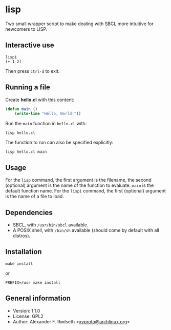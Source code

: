 # lisp

Two small wrapper script to make dealing with SBCL more intuitive for newcomers to LISP.

## Interactive use

    lispi
    (+ 1 2)

Then press `ctrl-d` to exit.

## Running a file

Create **hello.cl** with this content:

```lisp
(defun main ()
    (write-line "Hello, World!"))
```

Run the `main` function in `hello.cl` with:

    lisp hello.cl

The function to run can also be specified explicitly:

    lisp hello.cl main

## Usage

For the `lisp` command, the first argument is the filename, the second (optional) argument is the name of the function to evaluate. `main` is the default function name.
For the `lispi` command, the first (optional) argument is the name of a file to load.

## Dependencies

* SBCL, with `/usr/bin/sbcl` available.
* A POSIX shell, with `/bin/sh` available (should come by default with all distros).

## Installation

    make install

or

    PREFIX=/usr make install

## General information

* Version: 1.1.0
* License: GPL2
* Author: Alexander F. Rødseth &lt;xyproto@archlinux.org&gt;
